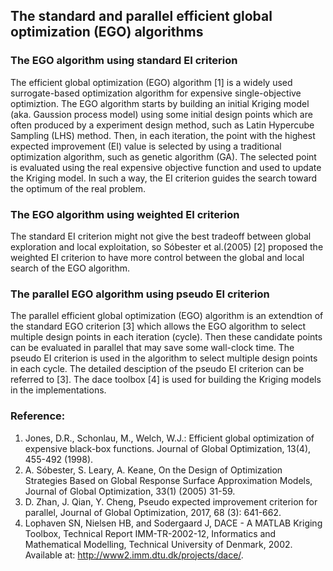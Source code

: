 ## The standard and parallel efficient global optimization (EGO) algorithms

### The EGO algorithm using standard EI criterion
The efficient global optimization (EGO) algorithm [1] is a widely used surrogate-based optimization algorithm for expensive single-objective optimiztion. The EGO algorithm starts by building an initial Kriging model (aka. Gaussion process model) using some initial design points which are often produced by a experiment design method, such as Latin Hypercube Sampling (LHS) method. Then, in each iteration, the point with the highest expected improvement (EI) value is selected  by using a traditional optimization algorithm, such as genetic algorithm (GA). The selected point is evaluated using the real expensive objective function and used to update the Kriging model. In such a way, the EI criterion guides the search toward the optimum of the real problem.

### The EGO algorithm using weighted EI criterion
The standard EI criterion might not give the best tradeoff between global exploration and local exploitation, so Sóbester et al.(2005) [2] proposed the weighted EI criterion to have more control between the global and local search of the EGO algorithm. 

### The parallel EGO algorithm using pseudo EI criterion
The parallel efficient global optimization (EGO) algorithm is an extendtion of the standard EGO criterion [3] which allows the EGO algorithm to select multiple design points in each iteration (cycle). Then these candidate points can be evaluated in parallel that may save some wall-clock time. The pseudo EI criterion is used in the algorithm to select multiple design points in each cycle. The detailed desciption of the pseudo EI criterion can be referred to [3]. The dace toolbox [4] is used for building the Kriging models in the implementations.

### Reference:
1. Jones, D.R., Schonlau, M., Welch, W.J.: Efficient global optimization of expensive black-box functions. Journal of Global Optimization, 13(4), 455-492 (1998).
2. A. Sóbester, S. Leary, A. Keane, On the Design of Optimization Strategies Based on Global Response Surface Approximation Models, Journal of Global Optimization, 33(1) (2005) 31-59.
2. D. Zhan, J. Qian, Y. Cheng, Pseudo expected improvement criterion for parallel, Journal of Global Optimization, 2017, 68 (3): 641-662. 
3. Lophaven SN, Nielsen HB, and Sodergaard J, DACE - A MATLAB Kriging Toolbox, Technical Report IMM-TR-2002-12, Informatics and Mathematical Modelling, Technical University of Denmark, 2002. Available at: http://www2.imm.dtu.dk/projects/dace/.

